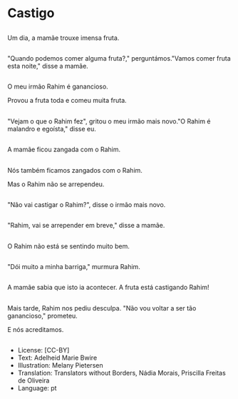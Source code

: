 # Castigo

##
Um dia, a mamãe trouxe imensa fruta.

##
"Quando podemos comer alguma fruta?," perguntámos."Vamos comer fruta esta noite," disse a mamãe.

##
O meu irmão Rahim é ganancioso.

Provou a fruta toda e comeu muita fruta.

##
"Vejam o que o Rahim fez", gritou o meu irmão mais novo."O Rahim é malandro e egoísta," disse eu.

##
A mamãe ficou zangada com o Rahim.

##
Nós também ficamos zangados com o Rahim.

Mas o Rahim não se arrependeu.

##
"Não vai castigar o Rahim?", disse o irmão mais novo.

##
"Rahim, vai se arrepender em breve," disse a mamãe.

##
O Rahim não está se sentindo muito bem.

##
"Dói muito a minha barriga," murmura Rahim.

##
A mamãe sabia que isto ia acontecer. A fruta está castigando Rahim!

##
Mais tarde, Rahim nos pediu desculpa. "Não vou voltar a ser tão ganancioso," prometeu.

E nós acreditamos.

##
* License: [CC-BY]
* Text: Adelheid Marie Bwire
* Illustration: Melany Pietersen
* Translation: Translators without Borders, Nádia Morais, Priscilla Freitas de Oliveira
* Language: pt

